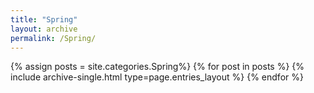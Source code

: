 ```yaml
---
title: "Spring"
layout: archive
permalink: /Spring/
---
```



{% assign posts = site.categories.Spring%}
{% for post in posts %} {% include archive-single.html type=page.entries_layout %} {% endfor %}